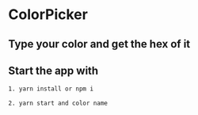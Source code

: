 #  ColorPicker
## Type your color and get the hex of it 

## Start the app with 

```bash
1. yarn install or npm i 

2. yarn start and color name 
```


 
